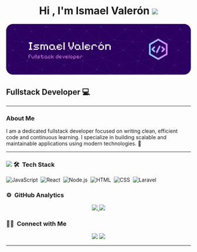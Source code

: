 <h1 align="center"><b>Hi , I'm Ismael Valerón </b><img src="https://media.giphy.com/media/hvRJCLFzcasrR4ia7z/giphy.gif" width="35"></h1>

![Banner](github-header-banner.png)

## Fullstack Developer 💻

---

### About Me

I am a dedicated fullstack developer focused on writing clean, efficient code and continuous learning. I specialize in building scalable and maintainable applications using modern technologies. 🚀


  <hr>
  <p align="center">

### <img src="https://media.giphy.com/media/iY8CRBdQXODJSCERIr/giphy.gif" width="30px">&nbsp;🛠 &nbsp;Tech Stack


![JavaScript](https://img.shields.io/badge/-JavaScript-05122A?style=flat&logo=javascript)&nbsp;
![React](https://img.shields.io/badge/-React-05122A?style=flat&logo=react)&nbsp;
![Node.js](https://img.shields.io/badge/-Node.js-05122A?style=flat&logo=node.js)&nbsp;
![HTML](https://img.shields.io/badge/-HTML-05122A?style=flat&logo=HTML5)&nbsp;
![CSS](https://img.shields.io/badge/-CSS-05122A?style=flat&logo=CSS&logoColor=1572B6)&nbsp;
![Laravel](https://img.shields.io/badge/-Laravel-05122A?style=flat&logo=laravel)

### ⚙️ &nbsp;GitHub Analytics

<p align="center">
<a href="https://github.com/ismavdev">
  <img height="180em" src="https://github-readme-stats-eight-theta.vercel.app/api?username=ismavdev&show_icons=true&theme=algolia&include_all_commits=true&count_private=true"/>
  <img height="180em" src="https://github-readme-stats-eight-theta.vercel.app/api/top-langs/?username=ismavdev&layout=compact&langs_count=8&theme=algolia"/>
</a>
</p>

### 🤝🏻 &nbsp;Connect with Me

<p align="center">
<a href="https://linkedin.com/in/ismavdev"><img src="https://img.shields.io/badge/Ismael%20Valerón%20-0077B5?style=flat&logo=Linkedin&logoColor=white"/></a>
<a href="mailto:ismaelvaherndev@gmail.com"><img src="https://img.shields.io/badge/-ismaelvaherndev@gmail.com-D14836?style=flat&logo=Gmail&logoColor=white"/></a>
</p>

-----
